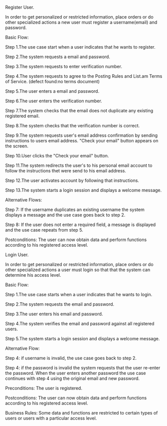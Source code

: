 Register User.

In order to get personalized or restricted information, place orders or do other specialized actions a new user must register a username(email) and password.



Basic Flow:

Step 1.The use case start when a user indicates that he wants to register.

Step 2.The system requests a email and password.

Step 3.The system requests to enter verification number.

Step 4.The system requests to agree to the Posting Rules and List.am Terms of Service. (defect found:no terms document)

Step 5.The user enters a email and password.

Step 6.The user enters the verification number.

Step 7.The system checks that the email does not duplicate any existing registered email.

Step 8.The system checks that the verification number is correct.

Step 9.The system requests user's email address confirmation by sending instructions to users email address. "Check your email" button appears on the screen.

Step 10.User clicks the "Check your email" button.

Step 11.The system redirects the user's to his personal email account to follow the instructions thet were send to his email address.

Step 12.The user activates account by following that instructions.

Step 13.The system starts a login session and displays a welcome message.



Alternative Flows:

Step 7: If the username duplicates an existing username the system displays a message and the use case goes back to step 2.

Step 8: If the user does not enter a required field, a message is displayed and the use case repeats from step 5.


Postconditions:	The user can now obtain data and perform functions according to his registered access level.



Login User.

In order to get personalized or restricted information, place orders or do other specialized actions a user must login so that that the system can determine his access level.


Basic Flow:

Step 1.The use case starts when a user indicates that he wants to login.

Step 2.The system requests the email and password.

Step 3.The user enters his email and password.

Step 4.The system verifies the email and password against all registered users.

Step 5.The system starts a login session and displays a welcome message.


Alternative Flow:

Step 4: if username is invalid, the use case goes back to step 2.

Step 4: if the password is invalid the system requests that the user re-enter the password. When the user enters another password the use case continues with step 4 using the original email and new password.


Preconditions:
The user is registered.

Postconditions:
The user can now obtain data and perform functions according to his registered access level.

Business Rules:	
Some data and functions are restricted to certain types of users or users with a particular access level.
